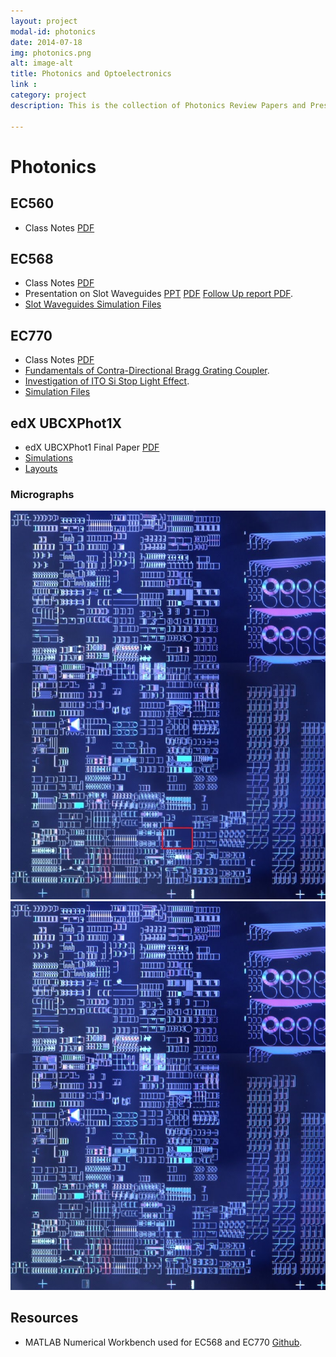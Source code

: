 ```yaml
---
layout: project
modal-id: photonics
date: 2014-07-18
img: photonics.png
alt: image-alt
title: Photonics and Optoelectronics
link :
category: project
description: This is the collection of Photonics Review Papers and Presentations that were made in EC770 and EC568 at BU.

---
```

# Photonics

## EC560

- Class Notes [PDF](/resources/notes/EC560.pdf)

## EC568

- Class Notes [PDF](/resources/notes/EC568.pdf)
- Presentation on Slot Waveguides [PPT](/resources/02_Sanka.pptx) [PDF](/resources/02_Sanka.pdf) [Follow Up report PDF](/resources/02_Sanka_followup.pdf).
- [Slot Waveguides Simulation Files](/resources/simulations/EC568.zip)

## EC770

- Class Notes [PDF](/resources/notes/EC770.pdf)
- [Fundamentals of Contra-Directional Bragg Grating Coupler](https://www.academia.edu/13126127/Fundamentals_of_Contra-Directional_Bragg_Grating_Coupler).
- [Investigation of ITO Si Stop Light Effect](https://www.academia.edu/13126141/Investigation_of_ITO_Si_ITO_Stop_Light_Effect).
- [Simulation Files](/resources/simulations/EC770.zip)

## edX UBCXPhot1X

- edX UBCXPhot1 Final Paper [PDF](/resources/EBeam_rkrishnasanka_final.pdf)
- [Simulations](/resources/simulations/Phot1.zip)
- [Layouts](/resources/designs/EBeam_rkrishnasanka_final.gds)

### Micrographs

<img src="/img/photonics/14396686834850067.jpg" width="600px"/>

<img src="/img/photonics/14396686834850067n.jpg" width="600px"/>

## Resources

- MATLAB Numerical Workbench used for EC568 and EC770 [Github](https://github.com/rkrishnasanka/Photonics).
